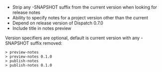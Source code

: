 * Strip any -SNAPSHOT suffix from the current version when looking for release notes
* Ability to specify notes for a project version other than the current
* Depend on release version of Dispatch 0.7.0
* Include title in notes preview

Version specifiers are optional, default is current version with any -SNAPSHOT suffix removed:

    > preview-notes
    > preview-notes 0.1.0
    > publish-notes
    > publish-notes 0.1.0
    